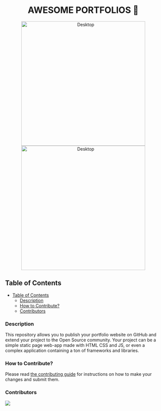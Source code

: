 <h1 align="center">AWESOME PORTFOLIOS 🚀</h1>

<div align="center">
    <img alt="Desktop" title="#sample-portfolio-1" src="https://cdn.dribbble.com/users/1048991/screenshots/15293127/media/6c1ec520c52364db8373b199e5f7d81e.jpg" width="400px" />
    <img alt="Desktop" title="#sample-portfolio-2" src="https://s3-alpha.figma.com/hub/file/2401248454/90075a44-befa-4c2f-a2ae-5b2130dad1ca-cover.png" width="400px" />
</div>

## Table of Contents
- [Table of Contents](#table-of-contents)
  - [Description](#description)
  - [How to Contribute?](#how-to-contribute)
  - [Contributors](#contributors)

### Description
This repository allows you to publish your portfolio website on GitHub and extend your project to the Open Source community. Your project can be a simple static page web-app made with HTML CSS and JS, or even a complex application containing a ton of frameworks and libraries.

### How to Contribute?
Please read [the contributing guide](CONTRIBUTING.md) for instructions on how to make your changes and submit them.

### Contributors
<a href = "https://github.com/sainik-khaddar/Awesome-Portfolios/graphs/contributors">
  <img src = "https://contrib.rocks/image?repo=sainik-khaddar/Awesome-Portfolios"/>
</a>
